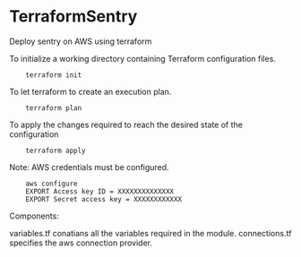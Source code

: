 # TerraformSentry
Deploy sentry on AWS using terraform

To initialize a working directory containing Terraform configuration files.

        terraform init
To let terraform to create an execution plan.

        terraform plan
To apply the changes required to reach the desired state of the configuration

        terraform apply

Note: AWS credentials must be configured.

        aws configure
        EXPORT Access key ID = XXXXXXXXXXXXXX
        EXPORT Secret access key = XXXXXXXXXXXX

Components:

variables.tf conatians all the variables required in the module.
connections.tf specifies the aws connection provider.
